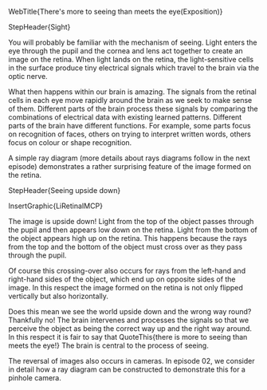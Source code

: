 WebTitle{There&apos;s more to seeing than meets the eye(Exposition)}

StepHeader{Sight}

You will probably be familiar with the mechanism of seeing. Light enters the eye through the pupil and the cornea and lens act together to create an image on the retina. When light lands on the retina, the light-sensitive cells in the surface produce tiny electrical signals which travel to the brain via the optic nerve.

What then happens within our brain is amazing. The signals from the retinal cells in each eye move rapidly around the brain as we seek to make sense of them. Different parts of the brain process these signals by comparing the combinations of electrical data with existing learned patterns. Different parts of the brain have different functions. For example, some parts focus on recognition of faces, others on trying to interpret written words, others focus on colour or shape recognition.

A simple ray diagram (more details about rays diagrams follow in the next episode) demonstrates a rather surprising feature of the image formed on the retina.

StepHeader{Seeing upside down}

InsertGraphic{LiRetinaIMCP}

The image is upside down! Light from the top of the object passes through the pupil and then appears low down on the retina. Light from the bottom of the object appears high up on the retina. This happens because the rays from the top and the bottom of the object must cross over as they pass through the pupil.

Of course this crossing-over also occurs for rays from the left-hand and right-hand sides of the object, which end up on opposite sides of the image. In this respect the image formed on the retina is not only flipped vertically but also horizontally.

Does this mean we see the world upside down and the wrong way round? Thankfully no! The brain intervenes and processes the signals so that we perceive the object as being the correct way up and the right way around. In this respect it is fair to say that QuoteThis{there is more to seeing than meets the eye!} The brain is central to the process of seeing.

The reversal of images also occurs in cameras. In episode 02, we consider in detail how a ray diagram can be constructed to demonstrate this for a pinhole camera.

